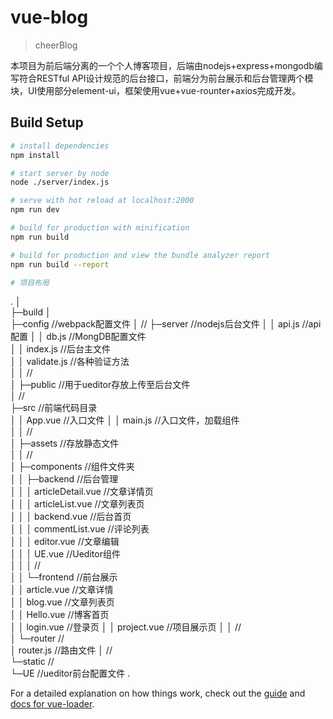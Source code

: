 # vue-blog

> cheerBlog

本项目为前后端分离的一个个人博客项目，后端由nodejs+express+mongodb编写符合RESTful API设计规范的后台接口，前端分为前台展示和后台管理两个模块，UI使用部分element-ui，框架使用vue+vue-rounter+axios完成开发。

## Build Setup

``` bash
# install dependencies
npm install

# start server by node
node ./server/index.js

# serve with hot reload at localhost:2000
npm run dev

# build for production with minification
npm run build

# build for production and view the bundle analyzer report
npm run build --report

# 项目布局

```
.
│  
├─build
│      
├─config                                         //webpack配置文件
│                                                //
├─server                                         //nodejs后台文件
│  │  api.js                                     //api配置 
│  │  db.js                                      //MongDB配置文件     
│  │  index.js                                   //后台主文件   
│  │  validate.js                                //各种验证方法           
│  │                                             //     
│  ├─public                                      //用于ueditor存放上传至后台文件     
│                                                //          
├─src                                            //前端代码目录  
│  │  App.vue                                    //入口文件
│  │  main.js                                    //入口文件，加载组件        
│  │                                             //     
│  ├─assets                                      //存放静态文件                
│  │                                             //         
│  ├─components                                  //组件文件夹          
│  │  ├─backend                                  //后台管理         
│  │  │      articleDetail.vue                   //文章详情页                     
│  │  │      articleList.vue                     //文章列表页                      
│  │  │      backend.vue                         //后台首页                  
│  │  │      commentList.vue                     //评论列表                       
│  │  │      editor.vue                          //文章编辑                  
│  │  │      UE.vue                              //Ueditor组件              
│  │  │                                          //            
│  │  └─frontend                                 //前台展示  
│  │          article.vue                        //文章详情                    
│  │          blog.vue                           //文章列表页    
│  │          Hello.vue                          //博客首页              
│  │          login.vue                          //登录页 
│  │          project.vue                        //项目展示页
│  │                                             //             
│  └─router                                      //          
│          router.js                             //路由文件
│                                                //          
└─static                                         //       
    └─UE                                         //ueditor前台配置文件
.


For a detailed explanation on how things work, check out the [guide](http://vuejs-templates.github.io/webpack/) and [docs for vue-loader](http://vuejs.github.io/vue-loader).
